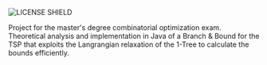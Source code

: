 ![LICENSE SHIELD](https://img.shields.io/badge/license-GPL3-red)

Project for the master's degree combinatorial optimization exam. Theoretical analysis and implementation in Java of a Branch & Bound for the TSP that exploits the Langrangian relaxation of the 1-Tree to calculate the bounds efficiently.
